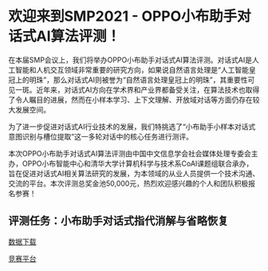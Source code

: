 # 欢迎来到SMP2021 - OPPO小布助手对话式AI算法评测！

在本届SMP会议上，我们将举办OPPO小布助手对话式AI算法评测。对话式AI是人工智能和人机交互领域非常重要的研究方向，如果说自然语言处理是“人工智能皇冠上的明珠”，那么对话式AI则被誉为“自然语言处理皇冠上的明珠”，其重要性可见一斑。近年来，对话式AI方向在学术界和产业界都备受关注，在算法技术也取得了令人瞩目的进展，然而在小样本学习、上下文理解、开放域对话等方面仍存在较大发展空间。

为了进一步促进对话式AI行业技术的发展，我们特挑选了“小布助手小样本对话式意图识别与槽位提取”这一多轮对话中的核心任务进行测评。

本次OPPO小布助手对话式AI算法评测由中国中文信息学会社会媒体处理专委会主办，OPPO小布智能中心和清华大学计算机科学与技术系CoAI课题组联合承办，旨在促进对话式AI相关算法研究的发展，为本领域的从业人员提供一个技术沟通、交流的平台。本次评测总奖金池50,000元，热烈欢迎感兴趣的个人和团队积极报名参赛！

## 评测任务：小布助手对话式指代消解与省略恢复
[数据下载](https://github.com/xiaobu-coai/smp-2021-coai/tree/main/track_02)

[竞赛平台](https://www.biendata.xyz/competition/xiaobu/)
